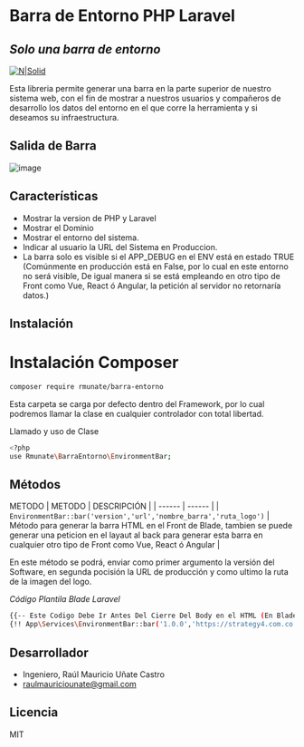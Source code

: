 # Barra de Entorno PHP Laravel
## _Solo una barra de entorno_

[![N|Solid](https://i.ibb.co/ZLzQTpm/Firma-Git-Hub.png)](#)

Esta libreria permite generar una barra en la parte superior de nuestro sistema web, con el fin de mostrar a nuestros usuarios y compañeros de desarrollo los datos del entorno en el que corre la herramienta y si deseamos su infraestructura.

## Salida de Barra
![image](https://user-images.githubusercontent.com/91748598/189487420-4d4b8e81-1275-4421-af4c-77c0e5ee1ccc.png)

## Características

-	Mostrar la version de PHP y Laravel
-	Mostrar el Dominio
-	Mostrar el entorno del sistema.
-	Indicar al usuario la URL del Sistema en Produccion.
-	La barra solo es visible si el APP_DEBUG en el ENV está en estado TRUE (Comúnmente en producción está en False, por lo cual en este entorno no será visible, De igual manera si se está empleando en otro tipo de Front como Vue, React ó Angular, la petición al servidor no retornaría datos.)

## Instalación
# Instalación Composer

```sh
composer require rmunate/barra-entorno
```

Esta carpeta se carga por defecto dentro del Framework, por lo cual podremos llamar la clase en cualquier controlador con total libertad.

Llamado y uso de Clase

```sh
<?php
use Rmunate\BarraEntorno\EnvironmentBar;
```

## Métodos
METODO
| METODO | DESCRIPCIÓN |
| ------ | ------ |
| `EnvironmentBar::bar('version','url','nombre_barra','ruta_logo')` | Método para generar la barra HTML en el Front de Blade, tambien se puede generar una peticion en el layaut al back para generar esta barra en cualquier otro tipo de Front como Vue, React ó Angular |

En este método se podrá, enviar como primer argumento la versión del Software, en segunda pocisión la URL de producción y como ultimo la ruta de la imagen del logo.

_Código Plantila Blade Laravel_

```sh
{{-- Este Codigo Debe Ir Antes Del Cierre Del Body en el HTML (En Blade) --}}
{!! App\Services\EnvironmentBar::bar('1.0.0','https://strategy4.com.co','Altum Digital', public_path() . 'images/logo.png') !!}
```

## Desarrollador
- Ingeniero, Raúl Mauricio Uñate Castro
- raulmauriciounate@gmail.com

## Licencia
MIT
